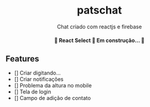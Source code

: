 <h1 align='center'>patschat</h1>
<p align='center'>Chat criado com reactjs e firebase</p>

<h4 align="center"> 
	🚧  React Select 🚀 Em construção...  🚧
</h4>

<h2>Features</h2>

- [] Criar digitando...
- [] Criar notificações
- [] Problema da altura no mobile
- [] Tela de login
- [] Campo de adição de contato